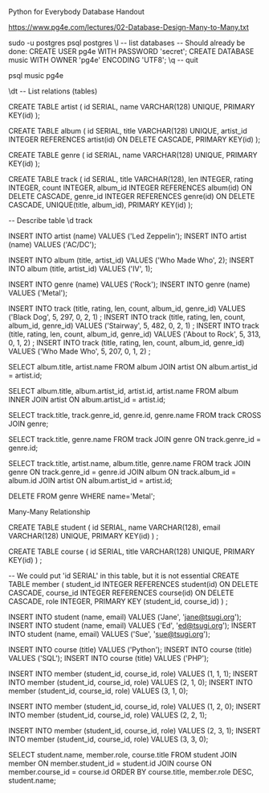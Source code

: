 Python for Everybody Database Handout

https://www.pg4e.com/lectures/02-Database-Design-Many-to-Many.txt

sudo -u postgres psql postgres
\l -- list databases
-- Should already be done: CREATE USER pg4e WITH PASSWORD 'secret';
CREATE DATABASE music WITH OWNER 'pg4e' ENCODING 'UTF8';
\q -- quit

psql music pg4e

\dt -- List relations (tables)

CREATE TABLE artist (
id SERIAL,
name VARCHAR(128) UNIQUE,
PRIMARY KEY(id)
);

CREATE TABLE album (
id SERIAL,
title VARCHAR(128) UNIQUE,
artist_id INTEGER REFERENCES artist(id) ON DELETE CASCADE,
PRIMARY KEY(id)
);

CREATE TABLE genre (
id SERIAL,
name VARCHAR(128) UNIQUE,
PRIMARY KEY(id)
);

CREATE TABLE track (
id SERIAL,
title VARCHAR(128),
len INTEGER, rating INTEGER, count INTEGER,
album_id INTEGER REFERENCES album(id) ON DELETE CASCADE,
genre_id INTEGER REFERENCES genre(id) ON DELETE CASCADE,
UNIQUE(title, album_id),
PRIMARY KEY(id)
);

-- Describe table
\d track

INSERT INTO artist (name) VALUES ('Led Zeppelin');
INSERT INTO artist (name) VALUES ('AC/DC');

INSERT INTO album (title, artist_id) VALUES ('Who Made Who', 2);
INSERT INTO album (title, artist_id) VALUES ('IV', 1);

INSERT INTO genre (name) VALUES ('Rock');
INSERT INTO genre (name) VALUES ('Metal');

INSERT INTO track (title, rating, len, count, album_id, genre_id)
VALUES ('Black Dog', 5, 297, 0, 2, 1) ;
INSERT INTO track (title, rating, len, count, album_id, genre_id)
VALUES ('Stairway', 5, 482, 0, 2, 1) ;
INSERT INTO track (title, rating, len, count, album_id, genre_id)
VALUES ('About to Rock', 5, 313, 0, 1, 2) ;
INSERT INTO track (title, rating, len, count, album_id, genre_id)
VALUES ('Who Made Who', 5, 207, 0, 1, 2) ;

SELECT album.title, artist.name FROM album JOIN artist
ON album.artist_id = artist.id;

SELECT album.title, album.artist_id, artist.id, artist.name
FROM album INNER JOIN artist ON album.artist_id = artist.id;

SELECT track.title, track.genre_id, genre.id, genre.name
FROM track CROSS JOIN genre;

SELECT track.title, genre.name FROM track JOIN genre
ON track.genre_id = genre.id;

SELECT track.title, artist.name, album.title, genre.name
FROM track
JOIN genre ON track.genre_id = genre.id
JOIN album ON track.album_id = album.id
JOIN artist ON album.artist_id = artist.id;

DELETE FROM genre WHERE name='Metal';

Many-Many Relationship

CREATE TABLE student (
id SERIAL,
name VARCHAR(128),
email VARCHAR(128) UNIQUE,
PRIMARY KEY(id)
) ;

CREATE TABLE course (
id SERIAL,
title VARCHAR(128) UNIQUE,
PRIMARY KEY(id)
) ;

-- We could put 'id SERIAL' in this table, but it is not essential
CREATE TABLE member (
student_id INTEGER REFERENCES student(id) ON DELETE CASCADE,
course_id INTEGER REFERENCES course(id) ON DELETE CASCADE,
role INTEGER,
PRIMARY KEY (student_id, course_id)
) ;

INSERT INTO student (name, email) VALUES ('Jane', 'jane@tsugi.org');
INSERT INTO student (name, email) VALUES ('Ed', 'ed@tsugi.org');
INSERT INTO student (name, email) VALUES ('Sue', 'sue@tsugi.org');

INSERT INTO course (title) VALUES ('Python');
INSERT INTO course (title) VALUES ('SQL');
INSERT INTO course (title) VALUES ('PHP');

INSERT INTO member (student_id, course_id, role) VALUES (1, 1, 1);
INSERT INTO member (student_id, course_id, role) VALUES (2, 1, 0);
INSERT INTO member (student_id, course_id, role) VALUES (3, 1, 0);

INSERT INTO member (student_id, course_id, role) VALUES (1, 2, 0);
INSERT INTO member (student_id, course_id, role) VALUES (2, 2, 1);

INSERT INTO member (student_id, course_id, role) VALUES (2, 3, 1);
INSERT INTO member (student_id, course_id, role) VALUES (3, 3, 0);

SELECT student.name, member.role, course.title
FROM student
JOIN member ON member.student_id = student.id
JOIN course ON member.course_id = course.id
ORDER BY course.title, member.role DESC, student.name;
